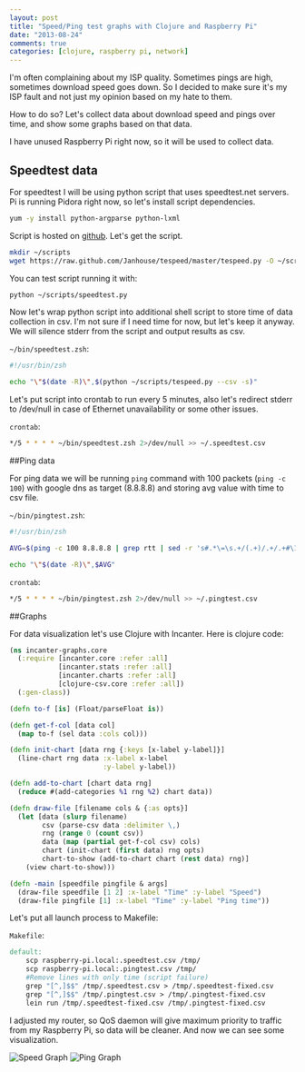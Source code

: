 ```yaml
---
layout: post
title: "Speed/Ping test graphs with Clojure and Raspberry Pi"
date: "2013-08-24"
comments: true
categories: [clojure, raspberry pi, network]
---
```


I'm often complaining about my ISP quality.
Sometimes pings are high, sometimes download speed goes down.
So I decided to make sure it's my ISP fault and not just my opinion based on my hate to them.

How to do so? Let's collect data about download speed and pings over time, and show some graphs based on that data.

<!--more-->

I have unused Raspberry Pi right now, so it will be used to collect data.

## Speedtest data
For speedtest I will be using python script that uses speedtest.net servers.
Pi is running Pidora right now, so let's install script dependencies.

```sh
yum -y install python-argparse python-lxml
```

Script is hosted on [github](https://github.com/Janhouse/tespeed).
Let's get the script.

```sh
mkdir ~/scripts
wget https://raw.github.com/Janhouse/tespeed/master/tespeed.py -O ~/scripts/speedtest.py
```

You can test script running it with:

```sh
python ~/scripts/speedtest.py
```

Now let's wrap python script into additional shell script to store time of data collection in csv.
I'm not sure if I need time for now, but let's keep it anyway.
We will silence stderr from the script and output results as csv.

`~/bin/speedtest.zsh`:
```sh
#!/usr/bin/zsh

echo "\"$(date -R)\",$(python ~/scripts/tespeed.py --csv -s)"
```

Let's put script into crontab to run every 5 minutes, also let's redirect stderr to /dev/null in case of Ethernet unavailability or some other issues.

`crontab`:
```sh
*/5 * * * * ~/bin/speedtest.zsh 2>/dev/null >> ~/.speedtest.csv
```

##Ping data

For ping data we will be running `ping` command with 100 packets (`ping -c 100`) with google dns as target (8.8.8.8) and storing avg value with time to csv file.

`~/bin/pingtest.zsh`:
```sh
#!/usr/bin/zsh

AVG=$(ping -c 100 8.8.8.8 | grep rtt | sed -r 's#.*\=\s.+/(.+)/.+/.+#\1#')

echo "\"$(date -R)\",$AVG"
```

`crontab`:
```sh
*/5 * * * * ~/bin/pingtest.zsh 2>/dev/null >> ~/.pingtest.csv
```

##Graphs

For data visualization let's use Clojure with Incanter. Here is clojure code:

```clojure
(ns incanter-graphs.core
  (:require [incanter.core :refer :all]
            [incanter.stats :refer :all]
            [incanter.charts :refer :all]
            [clojure-csv.core :refer :all])
  (:gen-class))

(defn to-f [is] (Float/parseFloat is))

(defn get-f-col [data col]
  (map to-f (sel data :cols col)))

(defn init-chart [data rng {:keys [x-label y-label]}]
  (line-chart rng data :x-label x-label
                       :y-label y-label))

(defn add-to-chart [chart data rng]
  (reduce #(add-categories %1 rng %2) chart data))

(defn draw-file [filename cols & {:as opts}]
  (let [data (slurp filename)
        csv (parse-csv data :delimiter \,)
        rng (range 0 (count csv))
        data (map (partial get-f-col csv) cols)
        chart (init-chart (first data) rng opts)
        chart-to-show (add-to-chart chart (rest data) rng)]
    (view chart-to-show)))

(defn -main [speedfile pingfile & args]
  (draw-file speedfile [1 2] :x-label "Time" :y-label "Speed")
  (draw-file pingfile [1] :x-label "Time" :y-label "Ping time"))
```

Let's put all launch process to Makefile:

`Makefile`:
```makefile
default:
	scp raspberry-pi.local:.speedtest.csv /tmp/
	scp raspberry-pi.local:.pingtest.csv /tmp/
	#Remove lines with only time (script failure)
	grep "[^,]$$" /tmp/.speedtest.csv > /tmp/.speedtest-fixed.csv
	grep "[^,]$$" /tmp/.pingtest.csv > /tmp/.pingtest-fixed.csv
	lein run /tmp/.speedtest-fixed.csv /tmp/.pingtest-fixed.csv
```

I adjusted my router, so QoS daemon will give maximum priority to traffic from my Raspberry Pi, so data will be cleaner.
And now we can see some visualization.

![Speed Graph](https://dl.dropboxusercontent.com/u/4109351/octopress/ping-speed-graphs/speed.png)
![Ping Graph](https://dl.dropboxusercontent.com/u/4109351/octopress/ping-speed-graphs/ping.png)
